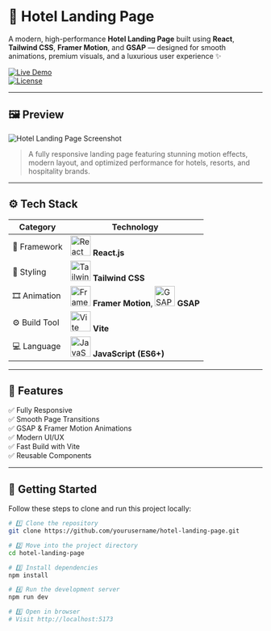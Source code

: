 # 🏨 Hotel Landing Page

A modern, high-performance **Hotel Landing Page** built using **React**, **Tailwind CSS**, **Framer Motion**, and **GSAP** — designed for smooth animations, premium visuals, and a luxurious user experience ✨  

[![Live Demo](https://img.shields.io/badge/🌐%20Live%20Demo-Click%20Here-blue)](https://LIVE_LINK)  
[![License](https://img.shields.io/badge/license-MIT-green)](LICENSE)

---

## 🖼️ Preview

![Hotel Landing Page Screenshot](./screenshot.png)

> A fully responsive landing page featuring stunning motion effects, modern layout, and optimized performance for hotels, resorts, and hospitality brands.

---

## ⚙️ Tech Stack

<div align="center">

| Category | Technology |
|-----------|-------------|
| 🧠 Framework | <img src="https://cdn.jsdelivr.net/gh/devicons/devicon/icons/react/react-original.svg" width="40" height="40" alt="React"/> **React.js** |
| 🎨 Styling | <img src="https://cdn.jsdelivr.net/gh/devicons/devicon/icons/tailwindcss/tailwindcss-plain.svg" width="40" height="40" alt="TailwindCSS"/> **Tailwind CSS** |
| 🎞️ Animation | <img src="https://cdn.jsdelivr.net/gh/devicons/devicon/icons/framer/framer-original.svg" width="40" height="40" alt="Framer Motion"/> **Framer Motion**, <img src="https://cdn.jsdelivr.net/gh/devicons/devicon/icons/javascript/javascript-original.svg" width="40" height="40" alt="GSAP"/> **GSAP** |
| ⚙️ Build Tool | <img src="https://cdn.jsdelivr.net/gh/devicons/devicon/icons/vite/vite-original.svg" width="40" height="40" alt="Vite"/> **Vite** |
| 💻 Language | <img src="https://cdn.jsdelivr.net/gh/devicons/devicon/icons/javascript/javascript-original.svg" width="40" height="40" alt="JavaScript"/> **JavaScript (ES6+)** |

</div>

---

## 🚀 Features

✅ Fully Responsive  
✅ Smooth Page Transitions  
✅ GSAP & Framer Motion Animations  
✅ Modern UI/UX  
✅ Fast Build with Vite  
✅ Reusable Components  

---

## 🧩 Getting Started

Follow these steps to clone and run this project locally:

```bash
# 1️⃣ Clone the repository
git clone https://github.com/yourusername/hotel-landing-page.git

# 2️⃣ Move into the project directory
cd hotel-landing-page

# 3️⃣ Install dependencies
npm install

# 4️⃣ Run the development server
npm run dev

# 5️⃣ Open in browser
# Visit http://localhost:5173
